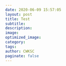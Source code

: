 ```yaml
---
date: 2020-06-09 15:57:05
layout: post
title: Test
subtitle:
description:
image:
optimized_image:
category:
tags:
author: CWKSC
paginate: false
---
```

